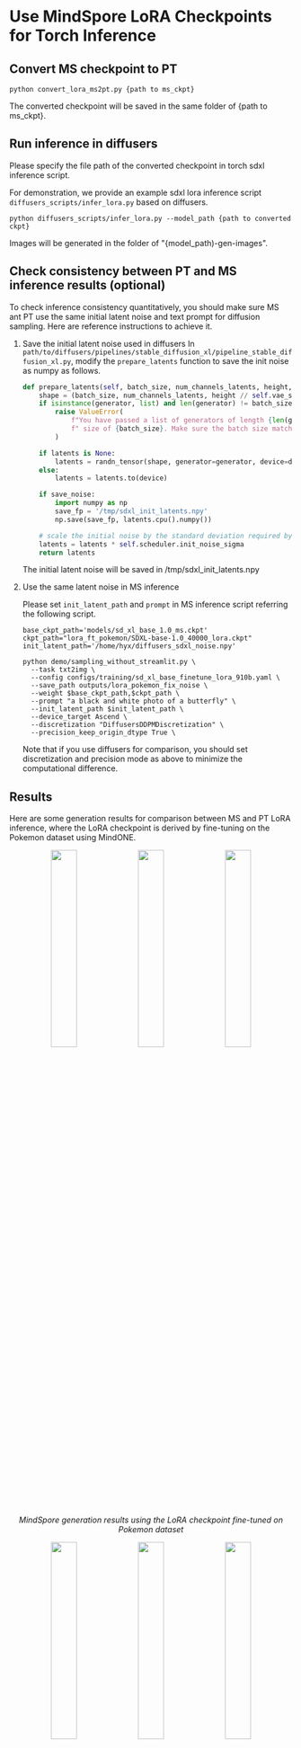 # Use MindSpore LoRA Checkpoints for Torch Inference

## Convert MS checkpoint to PT

```
python convert_lora_ms2pt.py {path to ms_ckpt}
```

The converted checkpoint will be saved in the same folder of {path to ms_ckpt}.

## Run inference in diffusers

Please specify the file path of the converted checkpoint in torch sdxl inference script.

For demonstration, we provide an example sdxl lora inference script `diffusers_scripts/infer_lora.py` based on diffusers.

```
python diffusers_scripts/infer_lora.py --model_path {path to converted ckpt}
```

Images will be generated in the folder of "{model_path)-gen-images".

## Check consistency between PT and MS inference results (optional)

To check inference consistency quantitatively, you should make sure MS ant PT use the same initial latent noise and text prompt for diffusion sampling. Here are reference instructions to achieve it.

1. Save the initial latent noise used in diffusers
    In `path/to/diffusers/pipelines/stable_diffusion_xl/pipeline_stable_diffusion_xl.py`,  modify the `prepare_latents` function to save the init noise as numpy as follows.

    ```python
    def prepare_latents(self, batch_size, num_channels_latents, height, width, dtype, device, generator, latents=None, save_noise=False):
        shape = (batch_size, num_channels_latents, height // self.vae_scale_factor, width // self.vae_scale_factor)
        if isinstance(generator, list) and len(generator) != batch_size:
            raise ValueError(
                f"You have passed a list of generators of length {len(generator)}, but requested an effective batch"
                f" size of {batch_size}. Make sure the batch size matches the length of the generators."
            )

        if latents is None:
            latents = randn_tensor(shape, generator=generator, device=device, dtype=dtype)
        else:
            latents = latents.to(device)

        if save_noise:
            import numpy as np
            save_fp = '/tmp/sdxl_init_latents.npy'
            np.save(save_fp, latents.cpu().numpy())

        # scale the initial noise by the standard deviation required by the scheduler
        latents = latents * self.scheduler.init_noise_sigma
        return latents
    ```

	The initial latent noise will be saved in /tmp/sdxl_init_latents.npy

2. Use the same latent noise in MS inference

    Please set `init_latent_path` and `prompt` in MS inference script referring the following script.

    ```shell
    base_ckpt_path='models/sd_xl_base_1.0_ms.ckpt'
    ckpt_path="lora_ft_pokemon/SDXL-base-1.0_40000_lora.ckpt"
    init_latent_path='/home/hyx/diffusers_sdxl_noise.npy'

    python demo/sampling_without_streamlit.py \
      --task txt2img \
      --config configs/training/sd_xl_base_finetune_lora_910b.yaml \
      --save_path outputs/lora_pokemon_fix_noise \
      --weight $base_ckpt_path,$ckpt_path \
      --prompt "a black and white photo of a butterfly" \
      --init_latent_path $init_latent_path \
      --device_target Ascend \
      --discretization "DiffusersDDPMDiscretization" \
      --precision_keep_origin_dtype True \
    ```

    Note that if you use diffusers for comparison, you should set discretization and precision mode as above to minimize the computational difference.

## Results

Here are some generation results for comparison between MS and PT LoRA inference, where the LoRA checkpoint is derived by fine-tuning on the Pokemon dataset using MindONE.

<div align="center">
<img src="https://github.com/SamitHuang/mindone/assets/8156835/3b664498-f82d-49a9-ad06-876647579d15" width="30%" />
<img src="https://github.com/SamitHuang/mindone/assets/8156835/e761ba93-bf97-4bc3-a6d1-4caccdd1614d" width="30%" />
<img src="https://github.com/SamitHuang/mindone/assets/8156835/0ef7b3e2-0582-4856-bff5-51b95b9503ee" width="30%" />
</div>
<p align="center">
  <em> MindSpore generation results using the LoRA checkpoint fine-tuned on Pokemon dataset </em>
</p>

<div align="center">
<img src="https://github.com/SamitHuang/mindone/assets/8156835/040c455b-21bd-4bf0-8818-d7378e55d67c" width="30%" />
<img src="https://github.com/SamitHuang/mindone/assets/8156835/c72272e7-9757-4667-ae9d-7e1115ddc56d" width="30%" />
<img src="https://github.com/SamitHuang/mindone/assets/8156835/02654e25-ed6b-41dd-830a-bd2b63d04d84" width="30%" />
</div>
<p align="center">
  <em> Torch(diffusers) generation results using the same LoRA checkpoint </em>
</p>

The generated images for MS and PT are highly consistent as we can see. Quantitatively, the average absolute pixel error between MS and PT-generated images is below 5.






